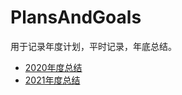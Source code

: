 # PlansAndGoals

用于记录年度计划，平时记录，年底总结。

- [2020年度总结](2020/2020-summary.md)
- [2021年度总结](2021/2021-summary.md)

